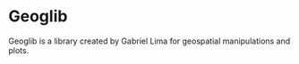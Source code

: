 # Geoglib 

<p>Geoglib is a library created by Gabriel Lima for geospatial manipulations and plots.</p>
